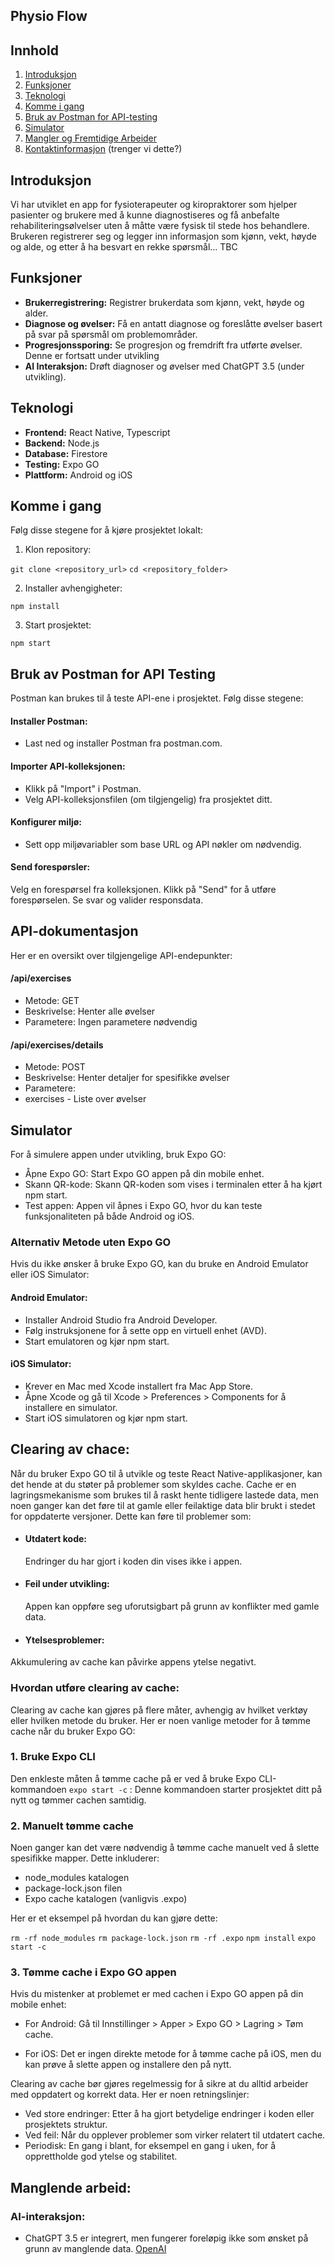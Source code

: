 ## Physio Flow

## Innhold
1. [Introduksjon](#introduksjon)
2. [Funksjoner](#funksjoner)
3. [Teknologi](#teknologi)
4. [Komme i gang](#komme-i-gang)
5. [Bruk av Postman for API-testing](#bruk-av-postman-for-api-testing)
6. [Simulator](#simulator-bruk)
7. [Mangler og Fremtidige Arbeider](#mangler-og-fremtidige-arbeider)
8. [Kontaktinformasjon](#kontaktinformasjon) (trenger vi dette?)

## Introduksjon
Vi har utviklet en app for fysioterapeuter og kiropraktorer som hjelper pasienter og brukere med å kunne diagnostiseres og få anbefalte rehabiliteringsølvelser uten å måtte være fysisk til stede hos behandlere. Brukeren registrerer seg og legger inn informasjon som kjønn, vekt, høyde og alde, og etter å ha besvart en rekke spørsmål... TBC 

## Funksjoner
- **Brukerregistrering:** Registrer brukerdata som kjønn, vekt, høyde og alder.
- **Diagnose og øvelser:** Få en antatt diagnose og foreslåtte øvelser basert på svar på spørsmål om problemområder.
- **Progresjonssporing:** Se progresjon og fremdrift fra utførte øvelser. Denne er fortsatt under utvikling 
- **AI Interaksjon:** Drøft diagnoser og øvelser med ChatGPT 3.5 (under utvikling).
  
## Teknologi
- **Frontend:** React Native, Typescript
- **Backend:** Node.js
- **Database:** Firestore
- **Testing:** Expo GO
- **Plattform:** Android og iOS

## Komme i gang
Følg disse stegene for å kjøre prosjektet lokalt:

1. Klon repository:

`git clone <repository_url>`
`cd <repository_folder>`

2. Installer avhengigheter:

`npm install`

3. Start prosjektet:

`npm start`

## Bruk av Postman for API Testing

Postman kan brukes til å teste API-ene i prosjektet. Følg disse stegene:

#### Installer Postman:

- Last ned og installer Postman fra postman.com.

#### Importer API-kolleksjonen:

- Klikk på "Import" i Postman.
- Velg API-kolleksjonsfilen (om tilgjengelig) fra prosjektet ditt.

#### Konfigurer miljø:

- Sett opp miljøvariabler som base URL og API nøkler om nødvendig.

#### Send forespørsler:

Velg en forespørsel fra kolleksjonen.
Klikk på "Send" for å utføre forespørselen.
Se svar og valider responsdata.

## API-dokumentasjon

Her er en oversikt over tilgjengelige API-endepunkter:

#### /api/exercises
- Metode: GET
- Beskrivelse: Henter alle øvelser
- Parametere: Ingen parametere nødvendig

#### /api/exercises/details
- Metode: POST
- Beskrivelse: Henter detaljer for spesifikke øvelser
- Parametere:
- exercises - Liste over øvelser

## Simulator 

For å simulere appen under utvikling, bruk Expo GO:

- Åpne Expo GO: Start Expo GO appen på din mobile enhet.
- Skann QR-kode: Skann QR-koden som vises i terminalen etter å ha kjørt npm start.
- Test appen: Appen vil åpnes i Expo GO, hvor du kan teste funksjonaliteten på både Android og iOS.

### Alternativ Metode uten Expo GO

Hvis du ikke ønsker å bruke Expo GO, kan du bruke en Android Emulator eller iOS Simulator:

#### Android Emulator:

- Installer Android Studio fra Android Developer.
- Følg instruksjonene for å sette opp en virtuell enhet (AVD).
- Start emulatoren og kjør npm start.

#### iOS Simulator:

- Krever en Mac med Xcode installert fra Mac App Store.
- Åpne Xcode og gå til Xcode > Preferences > Components for å installere en simulator.
- Start iOS simulatoren og kjør npm start.

## Clearing av chace:

Når du bruker Expo GO til å utvikle og teste React Native-applikasjoner, kan det hende at du støter på problemer som skyldes cache. Cache er en lagringsmekanisme som brukes til å raskt hente tidligere lastede data, men noen ganger kan det føre til at gamle eller feilaktige data blir brukt i stedet for oppdaterte versjoner. Dette kan føre til problemer som:

- #### Utdatert kode:
  Endringer du har gjort i koden din vises ikke i appen.
- #### Feil under utvikling:
  Appen kan oppføre seg uforutsigbart på grunn av konflikter med gamle data.
- #### Ytelsesproblemer:
 Akkumulering av cache kan påvirke appens ytelse negativt.

### Hvordan utføre clearing av cache:
Clearing av cache kan gjøres på flere måter, avhengig av hvilket verktøy eller hvilken metode du bruker. Her er noen vanlige metoder for å tømme cache når du bruker Expo GO:

### 1. Bruke Expo CLI
Den enkleste måten å tømme cache på er ved å bruke Expo CLI-kommandoen `expo start -c` : Denne kommandoen starter prosjektet ditt på nytt og tømmer cachen samtidig.


### 2. Manuelt tømme cache
Noen ganger kan det være nødvendig å tømme cache manuelt ved å slette spesifikke mapper. Dette inkluderer:

- node_modules katalogen
- package-lock.json filen
- Expo cache katalogen (vanligvis .expo)

Her er et eksempel på hvordan du kan gjøre dette:

`rm -rf node_modules`
`rm package-lock.json`
`rm -rf .expo`
`npm install`
`expo start -c`


### 3. Tømme cache i Expo GO appen

Hvis du mistenker at problemet er med cachen i Expo GO appen på din mobile enhet:

- For Android:
Gå til Innstillinger > Apper > Expo GO > Lagring > Tøm cache.

- For iOS:
Det er ingen direkte metode for å tømme cache på iOS, men du kan prøve å slette appen og installere den på nytt.

Clearing av cache bør gjøres regelmessig for å sikre at du alltid arbeider med oppdatert og korrekt data. Her er noen retningslinjer:

- Ved store endringer: Etter å ha gjort betydelige endringer i koden eller prosjektets struktur.
- Ved feil: Når du opplever problemer som virker relatert til utdatert cache.
- Periodisk: En gang i blant, for eksempel en gang i uken, for å opprettholde god ytelse og stabilitet.


## Manglende arbeid:
### AI-interaksjon:
- ChatGPT 3.5 er integrert, men fungerer foreløpig ikke som ønsket på grunn av manglende data.
[OpenAI](https://www.openai.com)

